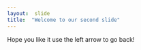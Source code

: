```yaml
---
layout:  slide
title:  "Welcome to our second slide"
---
```

Hope you like it
use the left arrow to go back!
